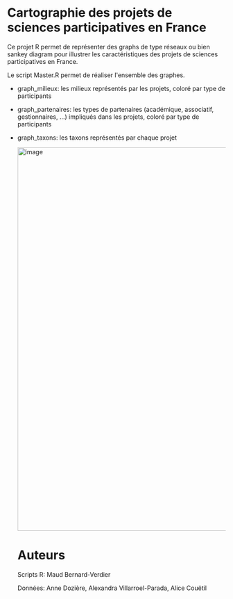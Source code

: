 # Cartographie des projets de sciences participatives en France
Ce projet R permet de représenter des graphs de type réseaux ou bien sankey diagram pour illustrer les caractéristiques des projets de sciences participatives en France. 

Le script Master.R permet de réaliser l'ensemble des graphes.  
- graph_milieux: les milieux représentés par les projets, coloré par type de participants
- graph_partenaires: les types de partenaires (académique, associatif, gestionnaires, ...) impliqués dans les projets, coloré par type de participants
- graph_taxons: les taxons représentés par chaque projet

  <img width="1302" height="883" alt="image" src="https://github.com/user-attachments/assets/30cad865-8eda-409c-8236-3d77441c29a0" />


  # Auteurs
  Scripts R: Maud Bernard-Verdier

  Données: Anne Dozière, Alexandra Villarroel-Parada, Alice Couëtil
